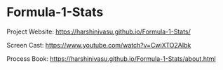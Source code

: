 # Formula-1-Stats

Project Website: https://harshinivasu.github.io/Formula-1-Stats/

Screen Cast:  https://www.youtube.com/watch?v=CwiXTO2AIbk

Process Book: https://harshinivasu.github.io/Formula-1-Stats/about.html
